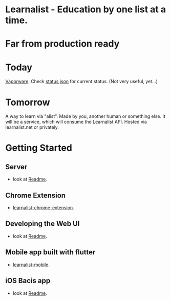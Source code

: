 # Learnalist - Education by one list at a time.

# Far from production ready

# Today
[Vaporware](https://en.wikipedia.org/wiki/Vaporware).
Check [status.json](./status.json) for current status. (Not very useful, yet...)

# Tomorrow

A way to learn via "alist". Made by you, another human or something else.
It will be a service, which will consume the Learnalist API. Hosted via learnalist.net or privately.


# Getting Started

## Server
* look at [Readme](docs/README.md).

## Chrome Extension
* [learnalist-chrome-extension](https://github.com/freshteapot/learnalist-chrome-extension).

## Developing the Web UI
* look at [Readme](server/doc/developing-with-svelte-hugo-server.md).

## Mobile app built with flutter
* [learnalist-mobile](https://github.com/freshteapot/learnalist-mobile).


## iOS Bacis app
* look at [Readme](https://github.com/freshteapot/learnalist-ios/blob/master/README.md).

